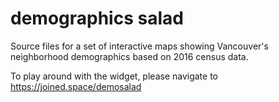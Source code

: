 # demographics salad
Source files for a set of interactive maps showing Vancouver's neighborhood demographics based on 2016 census data. 

To play around with the widget, please navigate to https://joined.space/demosalad
